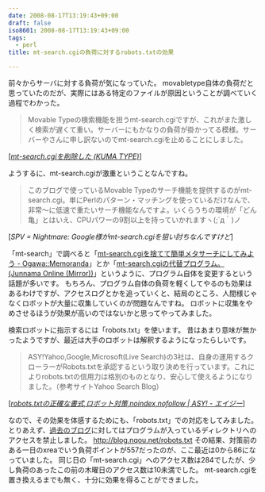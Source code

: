 ```yaml
---
date: 2008-08-17T13:19:43+09:00
draft: false
iso8601: 2008-08-17T13:19:43+09:00
tags:
  - perl
title: mt-search.cgiの負荷に対するrobots.txtの効果

---
```


<p>前々からサーバに対する負荷が気になっていた。
movabletype自体の負荷だと思っていたのだが、実際にはある特定のファイルが原因ということが調べていく過程でわかった。</p>

<blockquote cite="http://blog.kumacchi.com/2008/07/mtsearchcgi.html" title="mt-search.cgiを削除した (KUMA TYPE)" class="blockquote"><p>Movable Typeの検索機能を担うmt-search.cgiですが、これがまた激しく検索が遅くて重い。サーバーにもかなりの負荷が掛かってる模様。サーバーやさんに申し訳ないのでmt-search.cgiを止めることにしました。</p></blockquote>

<div class="cite">[<cite><a href="http://blog.kumacchi.com/2008/07/mtsearchcgi.html">mt-search.cgiを削除した (KUMA TYPE)</a></cite>]</div>

<p>ようするに、mt-search.cgiが激重ということなんですね。</p>

<blockquote cite="http://www.spv.dnsalias.net/weblog/archives/2007/10/googlemtsearchcgi_1.html" title="SPV = Nightmare: Google様がmt-search.cgiを狙い討ちなんですけど" class="blockquote"><p>このブログで使っているMovable Typeのサーチ機能を提供するのがmt-search.cgi。単にPerlのパターン・マッチングを使っているだけなんで、非常～に低速で重たいサーチ機能なんですよ。いくらうちの環境が「どん亀」とはいえ、CPUパワーの9割以上を持っていかれますヽ(;´д｀)ノ</p></blockquote>

<div class="cite">[<cite>SPV = Nightmare: Google様がmt-search.cgiを狙い討ちなんですけど</cite>]</div>

<p>「mt-search」で調べると「<a href="http://blog.as-is.net/2004/11/mt-searchcgi.html">mt-search.cgiを捨てて簡単メタサーチにしてみよう - Ogawa::Memoranda</a>」とか「<a href="http://junnama.alfasado.net/online/2007/01/mtsearchcgi.html">mt-search.cgiの代替プログラム。 (Junnama Online (Mirror))</a>」というように、プログラム自体を変更するという話題が多いです。
もちろん、プログラム自体の負荷を軽くしてやるのも効果はあるわけですが、アクセスログとかを追っていくと、結局のところ、人間様じゃなくロボットが大量に収集していくのが問題なんですね。
ロボットに収集をやめさせるほうが効果が高いのではないかと思ってやってみました。</p>

<p>
検索ロボットに指示するには「robots.txt」を使います。
昔はあまり意味が無かったようですが、最近は大手のロボットは解釈するようになったらしいです。</p>

<blockquote cite="http://dokodemo.rankuappu.com/syono5.html" title="robots.txtの正確な書式,ロボット対策,noindex,nofollow | ASY! - エイジー" class="blockquote"><p>ASY!Yahoo,Google,Microsoft(Live Search)の3社は、自身の運用するクローラーがRobots.txtを承認するという取り決めを行っています。これによりrobots.txtの信用力は格別のものとなり、安心して使えるようになりました。（参考サイトYahoo Search Blog）</p></blockquote>

<div class="cite">[<cite><a href="http://dokodemo.rankuappu.com/syono5.html">robots.txtの正確な書式,ロボット対策,noindex,nofollow | ASY! - エイジー</a></cite>]</div>

<p>なので、その効果を体感するためにも、「robots.txt」での対応をしてみました。
とりあえず、<a href="/">過去のブログ</a>に対してはプログラムが入っているディレクトリへのアクセスを禁止しました。
<a href="/robots.txt">http://blog.nqou.net/robots.txt</a>
その結果、対策前のある一日のxreaでいう負荷ポイントが557だったのが、ここ最近は0から86になっていました。
同じ日の「mt-search.cgi」へのアクセス数は284でしたが、少し負荷のあったこの前の木曜日のアクセス数は10未満でした。
mt-search.cgiを置き換えるまでも無く、十分に効果を得ることができました。</p>
    	